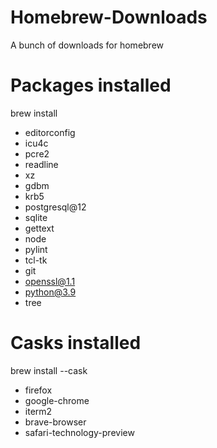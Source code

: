 # Homebrew-Downloads
A bunch of downloads for homebrew


# Packages installed
brew install
- editorconfig
- icu4c
- pcre2
- readline
- xz
- gdbm
- krb5
- postgresql@12
- sqlite
- gettext
- node
- pylint
- tcl-tk
- git
- openssl@1.1
- python@3.9
- tree

# Casks installed
brew install --cask
- firefox
- google-chrome
- iterm2
- brave-browser
- safari-technology-preview
